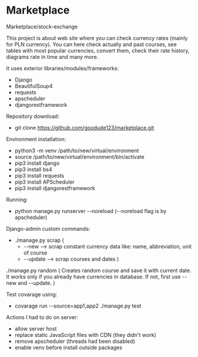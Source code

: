 # Marketplace
Marketplace/stock-exchange

This project is about web site where you can check currency rates (mainly for PLN currency).
You can here check actually and past courses, see tables with most popular currencies, convert them,
check their rate history, diagrams rate in time and many more.


It uses exterior libraries/modules/frameworks:
  - Django
  - BeautifulSoup4
  - requests
  - apscheduler
  - djangorestframework
  
Repository download:
  - git clone https://github.com/goodude123/marketplace.git
  
Environment installation:
  - python3 -m venv /path/to/new/virtual/environment
  - source /path/to/new/virtual/environment/bin/activate
  - pip3 install django
  - pip3 install bs4
  - pip3 install requests
  - pip3 install APScheduler
  - pip3 install djangorestframework

Running:
  - python manage.py runserver --noreload 
  (--noreload flag is by apscheduler)

  

Django-admin custom commands:
  - ./manage.py scrap (
    - --new  --> scrap constant currency data like: name, abbreviation, unit of course
    - --update  --> scrap courses and dates
  )
  
  ./manage.py random (
    Creates random course and save it with current date.
    It works only if you already have currencies in database.
    If not, first use --new and --update.
  )
  
Test covarage using:
  - covarage run --source=app1,app2 ./manage.py test

Actions I had to do on server:
  - allow server host
  - replace static JavaScript files with CDN (they didn't work)
  - remove apscheduler (threads had been disabled)
  - enable venv before install outside packages
